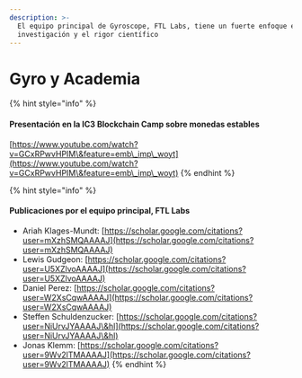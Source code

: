```yaml
---
description: >-
  El equipo principal de Gyroscope, FTL Labs, tiene un fuerte enfoque en la
  investigación y el rigor científico
---
```


# Gyro y Academia



{% hint style="info" %}
#### Presentación en la IC3 Blockchain Camp sobre monedas estables



[https://www.youtube.com/watch?v=GCxRPwvHPIM\&feature=emb\_imp\_woyt](https://www.youtube.com/watch?v=GCxRPwvHPIM\&feature=emb\_imp\_woyt)
{% endhint %}

{% hint style="info" %}
#### Publicaciones por el equipo principal, FTL Labs



* Ariah Klages-Mundt: [https://scholar.google.com/citations?user=mXzhSMQAAAAJ](https://scholar.google.com/citations?user=mXzhSMQAAAAJ)
* Lewis Gudgeon: [https://scholar.google.com/citations?user=U5XZlvoAAAAJ](https://scholar.google.com/citations?user=U5XZlvoAAAAJ)
* Daniel Perez: [https://scholar.google.com/citations?user=W2XsCqwAAAAJ](https://scholar.google.com/citations?user=W2XsCqwAAAAJ)
* Steffen Schuldenzucker: [https://scholar.google.com/citations?user=NiUrvJYAAAAJ\&hl](https://scholar.google.com/citations?user=NiUrvJYAAAAJ\&hl)
* Jonas Klemm: [https://scholar.google.com/citations?user=9Wv2lTMAAAAJ](https://scholar.google.com/citations?user=9Wv2lTMAAAAJ)
{% endhint %}
